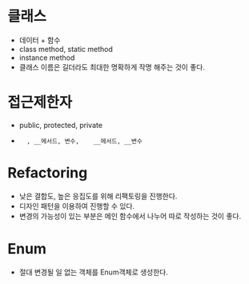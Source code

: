 # 클래스
- 데이터 + 함수
- class method, static method
- instance method
- 클래스 이름은 길더라도 최대한 명확하게 작명 해주는 것이 좋다.

# 접근제한자
- public, protected,        private
-       , __메서드, 변수,    __메서드, __변수

# Refactoring
- 낮은 결합도, 높은 응집도를 위해 리팩토링을 진행한다.
- 디자인 패턴을 이용하여 진행할 수 있다.
- 변경의 가능성이 있는 부분은 메인 함수에서 나누어 따로 작성하는 것이 좋다.

# Enum
- 절대 변경될 일 없는 객체를 Enum객체로 생성한다.